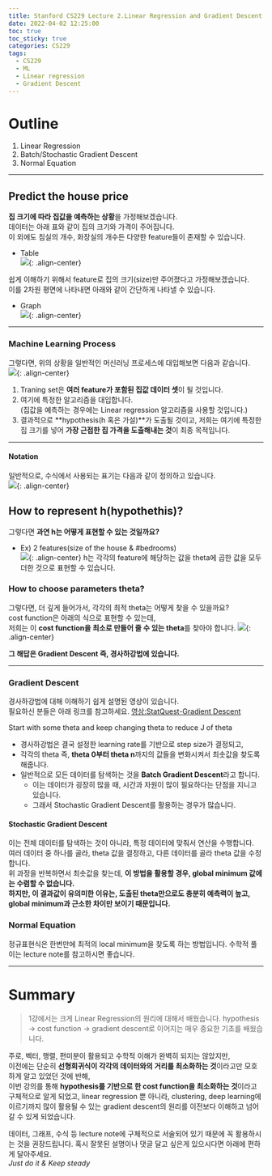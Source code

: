 ```yaml
---
title: Stanford CS229 Lecture 2.Linear Regression and Gradient Descent
date: 2022-04-02 12:25:00
toc: true
toc_sticky: true
categories: CS229
tags:
  - CS229
  - ML
  - Linear regression
  - Gradient Descent
---
```

# Outline
1. Linear Regression
2. Batch/Stochastic Gradient Descent
3. Normal Equation

***
## Predict the house price
**집 크기에 따라 집값을 예측하는 상황**을 가정해보겠습니다.   
데이터는 아래 표와 같이 집의 크기와 가격이 주어집니다.   
이 외에도 침실의 개수, 화장실의 개수든 다양한 feature들이 존재할 수 있습니다.
- Table   
![](/assets/images/cs229/LC2/table.JPG){: .align-center}

쉽게 이해하기 위해서 feature로 집의 크기(size)만 주어졌다고 가정해보겠습니다.   
이를 2차원 평면에 나타내면 아래와 같이 간단하게 나타낼 수 있습니다.
- Graph   
![](/assets/images/cs229/LC2/graph.JPG){: .align-center} 

***
### Machine Learning Process
그렇다면, 위의 상황을 일반적인 머신러닝 프로세스에 대입해보면 다음과 같습니다.   
![](/assets/images/cs229/LC2/mlprocess.JPG){: .align-center}   
1. Traning set은 **여러 feature가 포함된 집값 데이터 셋**이 될 것입니다.  
2. 여기에 특정한 알고리즘을 대입합니다.   
(집값을 예측하는 경우에는 Linear regression 알고리즘을 사용할 것입니다.)   
3. 결과적으로 **hypothesis(h 혹은 가설)**가 도출될 것이고, 
저희는 여기에 특정한 집 크기를 넣어 **가장 근접한 집 가격을 도출해내는 것**이 최종 목적입니다.   

***
#### Notation
일반적으로, 수식에서 사용되는 표기는 다음과 같이 정의하고 있습니다.   
![](/assets/images/cs229/LC2/notation.JPG){: .align-center}   

## How to represent h(hypothethis)?
그렇다면 **과연 h는 어떻게 표현할 수 있는 것일까요?**    

- Ex) 2 features(size of the house & #bedrooms)   
![](/assets/images/cs229/LC2/h.JPG){: .align-center}
h는 각각의 feature에 해당하는 값을 theta에 곱한 값을 모두 더한 것으로 표현할 수 있습니다.

### How to choose parameters theta?
그렇다면, 더 깊게 들어가서, 각각의 최적 theta는 어떻게 찾을 수 있을까요?   
cost function은 아래의 식으로 표현할 수 있는데,   
저희는 이 **cost function을 최소로 만들어 줄 수 있는 theta**를 찾아야 합니다.
![](/assets/images/cs229/LC2/costfunction.JPG){: .align-center}

**그 해답은 Gradient Descent 즉, 경사하강법에 있습니다.**

***
### Gradient Descent
경사하강법에 대해 이해하기 쉽게 설명된 영상이 있습니다.   
필요하신 분들은 아래 링크를 참고하세요.
[영상:StatQuest-Gradient Descent](https://youtu.be/sDv4f4s2SB8)

Start with some theta and keep changing theta to reduce J of theta

- 경사하강법은 결국 설정한 learning rate를 기반으로 step size가 결정되고,
- 각각의 theta 즉, **theta 0부터 theta n**까지의 값들을 변화시켜서 최솟값을 찾도록 해줍니다.
- 일반적으로 모든 데이터를 탐색하는 것을 **Batch Gradient Descent**라고 합니다.
  - 이는 데이터가 굉장히 많을 때, 시간과 자원이 많이 필요하다는 단점을 지니고 있습니다.
  - 그래서 Stochastic Gradient Descent를 활용하는 경우가 많습니다.

#### Stochastic Gradient Descent
이는 전체 데이터를 탐색하는 것이 아니라, 특정 데이터에 맞춰서 연산을 수행합니다.   
여러 데이터 중 하나를 골라, theta 값을 결정하고, 다른 데이터를 골라 theta 값을 수정합니다.   
위 과정을 반복하면서 최솟값을 찾는데, **이 방법을 활용할 경우, global minimum 값에는 수렴할 수 없습니다.**   
**하지만, 이 결과값이 유의미한 이유는, 도출된 theta만으로도 충분히 예측력이 높고, global minimum과 근소한 차이만 보이기 때문입니다.**

### Normal Equation
정규표현식은 한번만에 최적의 local minimum을 찾도록 하는 방법입니다.
수학적 풀이는 lecture note를 참고하시면 좋습니다.

***
# Summary
> 1강에서는 크게 Linear Regression의 원리에 대해서 배웠습니다.
> hypothesis -> cost function -> gradient descent로 이어지는 매우 중요한 기초를 배웠습니다.   

주로, 벡터, 행렬, 편미분이 활용되고 수학적 이해가 완벽히 되지는 않았지만,   
이전에는 단순히 **선형회귀식이 각각의 데이터와의 거리를 최소화하는 것**이라고만 모호하게 알고 있었던 것에 반해,   
이번 강의를 통해 **hypothesis를 기반으로 한 cost function을 최소화하는 것**이라고 구체적으로 알게 되었고, 
linear regression 뿐 아니라, clustering, deep learning에 이르기까지 많이 활용될 수 있는 gradient descent의 원리를
이전보다 이해하고 넘어갈 수 있게 되었습니다.   

데이터, 그래프, 수식 등 lecture note에 구체적으로 서술되어 있기 때문에 꼭 활용하시는 것을 권장드립니다.
혹시 잘못된 설명이나 댓글 달고 싶은게 있으시다면 아래에 편하게 달아주세요.   
*Just do it & Keep steady*









